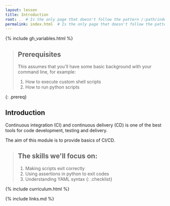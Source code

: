 ```yaml
---
layout: lesson
title: Introduction
root: .  # Is the only page that doesn't follow the pattern /:path/index.html
permalink: index.html  # Is the only page that doesn't follow the pattern /:path/index.html
---
```

{% include gh_variables.html %}

> ## Prerequisites
>
> This assumes that you'll have some basic background with your command line, for example:
>
> 1. How to execute custom shell scripts
> 2. How to run python scripts
>
{: .prereq}

Introduction
------------

Continuous integration (CI) and continuous delivery (CD) is one of the best tools for code development, testing and delivery.

The aim of this module is to provide basics of CI/CD.

> ## The skills we'll focus on:
>
> 1.  Making scripts exit correctly
> 2.  Using assertions in python to exit codes
> 3.  Understanding YAML syntax
{: .checklist}

{% include curriculum.html %}

{% include links.md %}
